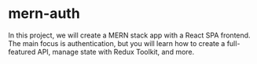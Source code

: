 # mern-auth
In this project, we will create a MERN stack app with a React SPA frontend. The main focus is authentication, but you will learn how to create a full-featured API, manage state with Redux Toolkit, and more.
